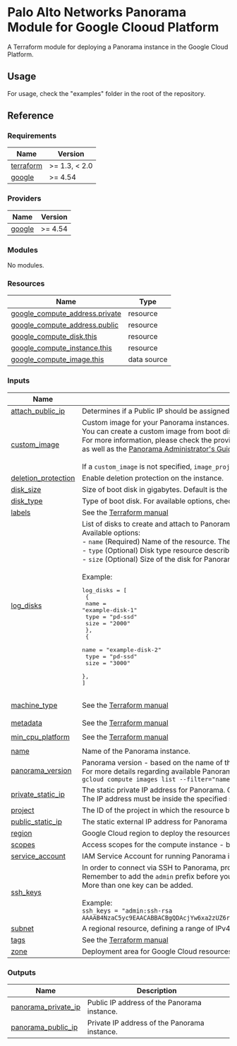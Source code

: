 # Palo Alto Networks Panorama Module for Google Clooud Platform

A Terraform module for deploying a Panorama instance in the Google Cloud Platform.

## Usage

For usage, check the "examples" folder in the root of the repository. 

## Reference
<!-- BEGINNING OF PRE-COMMIT-TERRAFORM DOCS HOOK -->
### Requirements

| Name | Version |
|------|---------|
| <a name="requirement_terraform"></a> [terraform](#requirement\_terraform) | >= 1.3, < 2.0 |
| <a name="requirement_google"></a> [google](#requirement\_google) | >= 4.54 |

### Providers

| Name | Version |
|------|---------|
| <a name="provider_google"></a> [google](#provider\_google) | >= 4.54 |

### Modules

No modules.

### Resources

| Name | Type |
|------|------|
| [google_compute_address.private](https://registry.terraform.io/providers/hashicorp/google/latest/docs/resources/compute_address) | resource |
| [google_compute_address.public](https://registry.terraform.io/providers/hashicorp/google/latest/docs/resources/compute_address) | resource |
| [google_compute_disk.this](https://registry.terraform.io/providers/hashicorp/google/latest/docs/resources/compute_disk) | resource |
| [google_compute_instance.this](https://registry.terraform.io/providers/hashicorp/google/latest/docs/resources/compute_instance) | resource |
| [google_compute_image.this](https://registry.terraform.io/providers/hashicorp/google/latest/docs/data-sources/compute_image) | data source |

### Inputs

| Name | Description | Type | Default | Required |
|------|-------------|------|---------|:--------:|
| <a name="input_attach_public_ip"></a> [attach\_public\_ip](#input\_attach\_public\_ip) | Determines if a Public IP should be assigned to Panorama. Set by the API if the `public_static_ip` variable is not defined. | `bool` | `false` | no |
| <a name="input_custom_image"></a> [custom\_image](#input\_custom\_image) | Custom image for your Panorama instances. Custom images are available only to your Cloud project. <br>You can create a custom image from boot disks and other images. <br>For more information, please check the provider [documentation](https://registry.terraform.io/providers/hashicorp/google/latest/docs/resources/compute_instance#image)<br>as well as the [Panorama Administrator's Guide](https://docs.paloaltonetworks.com/panorama/10-2/panorama-admin/set-up-panorama/set-up-the-panorama-virtual-appliance/install-the-panorama-virtual-appliance/install-panorama-on-gcp.html).<br><br>If a `custom_image` is not specified, `image_project` and `image_family` are used to determine a Public image to use for Panorama. | `string` | `null` | no |
| <a name="input_deletion_protection"></a> [deletion\_protection](#input\_deletion\_protection) | Enable deletion protection on the instance. | `bool` | `false` | no |
| <a name="input_disk_size"></a> [disk\_size](#input\_disk\_size) | Size of boot disk in gigabytes. Default is the same as the OS image. | `string` | `null` | no |
| <a name="input_disk_type"></a> [disk\_type](#input\_disk\_type) | Type of boot disk. For available options, check the providers [documentation](https://cloud.google.com/compute/docs/disks#disk-types). | `string` | `"pd-ssd"` | no |
| <a name="input_labels"></a> [labels](#input\_labels) | See the [Terraform manual](https://registry.terraform.io/providers/hashicorp/google/latest/docs/resources/compute_instance) | `map(any)` | `{}` | no |
| <a name="input_log_disks"></a> [log\_disks](#input\_log\_disks) | List of disks to create and attach to Panorama to store traffic logs.<br>Available options:<br>- `name`              (Required) Name of the resource. The name must be 1-63 characters long, and comply with [`RFC1035`](https://datatracker.ietf.org/doc/html/rfc1035).<br>- `type`              (Optional) Disk type resource describing which disk type to use to create the disk. For available options, check the providers [documentation](https://cloud.google.com/compute/docs/disks#disk-types).<br>- `size`              (Optional) Size of the disk for Panorama logs (Gigabytes).<br><br>Example:<pre>log_disks = [<br>  {<br>    name = "example-disk-1"<br>    type = "pd-ssd"<br>    size = "2000"<br>  },<br>  {<br>    name = "example-disk-2"<br>    type = "pd-ssd"<br>    size = "3000"<br>  },<br>]</pre> | `list` | `[]` | no |
| <a name="input_machine_type"></a> [machine\_type](#input\_machine\_type) | See the [Terraform manual](https://registry.terraform.io/providers/hashicorp/google/latest/docs/resources/compute_instance) | `string` | `"n1-standard-16"` | no |
| <a name="input_metadata"></a> [metadata](#input\_metadata) | See the [Terraform manual](https://registry.terraform.io/providers/hashicorp/google/latest/docs/resources/compute_instance) | `map(string)` | `{}` | no |
| <a name="input_min_cpu_platform"></a> [min\_cpu\_platform](#input\_min\_cpu\_platform) | See the [Terraform manual](https://registry.terraform.io/providers/hashicorp/google/latest/docs/resources/compute_instance) | `string` | `"Intel Broadwell"` | no |
| <a name="input_name"></a> [name](#input\_name) | Name of the Panorama instance. | `string` | `"panorama"` | no |
| <a name="input_panorama_version"></a> [panorama\_version](#input\_panorama\_version) | Panorama version - based on the name of the Panorama public image - allows to specify which Panorama version will be deployed.<br>  For more details regarding available Panorama versions in the Google Cloud Platform, please run the following command:<br>  `gcloud compute images list --filter="name ~ .*panorama.*" --project paloaltonetworksgcp-public --no-standard-images` | `string` | `"panorama-byol-1000"` | no |
| <a name="input_private_static_ip"></a> [private\_static\_ip](#input\_private\_static\_ip) | The static private IP address for Panorama. Only IPv4 is supported. An address may only be specified for INTERNAL address types.<br>  The IP address must be inside the specified subnetwork, if any. Set by the API if undefined. | `string` | `null` | no |
| <a name="input_project"></a> [project](#input\_project) | The ID of the project in which the resource belongs. If it is not provided, the provider project is used. | `string` | `null` | no |
| <a name="input_public_static_ip"></a> [public\_static\_ip](#input\_public\_static\_ip) | The static external IP address for Panorama instance. Only IPv4 is supported. Set by the API if undefined. | `string` | `null` | no |
| <a name="input_region"></a> [region](#input\_region) | Google Cloud region to deploy the resources into. | `string` | n/a | yes |
| <a name="input_scopes"></a> [scopes](#input\_scopes) | Access scopes for the compute instance - both OAuth2 URLs and gcloud short names are supported | `list(string)` | `[]` | no |
| <a name="input_service_account"></a> [service\_account](#input\_service\_account) | IAM Service Account for running Panorama instance (just the email) | `string` | `null` | no |
| <a name="input_ssh_keys"></a> [ssh\_keys](#input\_ssh\_keys) | In order to connect via SSH to Panorama, provide your SSH public key here.<br>  Remember to add the `admin` prefix before you insert your public SSH key.<br>  More than one key can be added.<br><br>  Example:<br>  `ssh_keys = "admin:ssh-rsa AAAAB4NzaC5yc9EAACABBACBgQDAcjYw6xa2zUZ6reqHqDp9bYDLTu7Rnk5Sa3hthIsIsFaKenFLe4w3mm5eF3ebsfAAnuzI9ua9g7aB/ThIsIsAlSoFaKeN2VhUMDmlBYO5m1D4ip6eugS6uM="` | `string` | n/a | yes |
| <a name="input_subnet"></a> [subnet](#input\_subnet) | A regional resource, defining a range of IPv4 addresses. In Google Cloud, the terms subnet and subnetwork are synonymous. | `string` | n/a | yes |
| <a name="input_tags"></a> [tags](#input\_tags) | See the [Terraform manual](https://registry.terraform.io/providers/hashicorp/google/latest/docs/resources/compute_instance) | `list(string)` | `[]` | no |
| <a name="input_zone"></a> [zone](#input\_zone) | Deployment area for Google Cloud resources within a region. | `string` | n/a | yes |

### Outputs

| Name | Description |
|------|-------------|
| <a name="output_panorama_private_ip"></a> [panorama\_private\_ip](#output\_panorama\_private\_ip) | Public IP address of the Panorama instance. |
| <a name="output_panorama_public_ip"></a> [panorama\_public\_ip](#output\_panorama\_public\_ip) | Private IP address of the Panorama instance. |
<!-- END OF PRE-COMMIT-TERRAFORM DOCS HOOK -->
